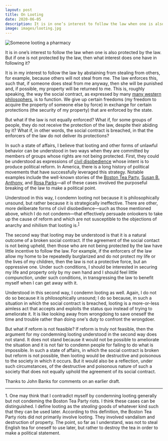 ```yaml
---
layout: post
title: On Looting
date: 2020-06-05
description: It is in one’s interest to follow the law when one is also protected by the law. But if one is not protected by the law, then what interest...
image: images/looting.jpg
---
```


<p>
  <div class="fixed-img-spreader sixty">
    <div class="fixed-img-setter">
      <img src="{{ assets|key:'images/looting.jpg' }}"
        class="fixed-img"
        alt="Someone looting a pharmacy">
    </div>
  </div>
</p>

It is in one’s interest to follow the law when one is also protected by the law. But if one is not protected by the law, then what interest does one have in following it?

It is in my interest to follow the law by abstaining from stealing from others, for example, because others will not steal from me. The law enforces this, such that, if someone does steal from me anyway, then she will be punished and, if possible, my property will be returned to me. This is, roughly speaking, the way the social contract, as expressed by many [many western philosophers](https://plato.stanford.edu/entries/contractarianism-contemporary/), is to function. We give up certain freedoms (my freedom to acquire the property of someone else by force) in exchange for certain protections (the security of my property) that are enforced by the state.

But what if the law is not equally enforced? What if, for some groups of people, they do not receive the protection of the law, despite their abiding by it? What if, in other words, the social contract is breached, in that the enforcers of the law do not deliver its protections?

In such a state of affairs, I believe that looting and other forms of unlawful behavior can be understood in two ways when they are committed by members of groups whose rights are not being protected. First, they could be understood as expressions of [civil disobedience](https://plato.stanford.edu/entries/civil-disobedience/) whose intent is to produce political reform. In America, there is a long history of political movements that have successfully leveraged this strategy. Notable examples include the well-known stories of the [Boston Tea Party](https://en.wikipedia.org/wiki/Boston_Tea_Party), [Susan B. Anthony](https://en.wikipedia.org/wiki/Susan_B._Anthony), and [Rosa Parks](https://en.wikipedia.org/wiki/Rosa_Parks)&mdash;all of these cases involved the purposeful breaking of the law to make a political point.

Understood in this way, I condemn looting not because it is philosophically unsound, but rather because it is strategically ineffective. There are other, more deliberate forms of civil disobedience&mdash;such as those mentioned above, which I do not condemn&mdash;that effectively persuade onlookers to take up the cause of reform and which are not susceptible to the objections of anarchy and nihilism that looting is.<sup><a href="#on-looting-1">1</a></sup>

The second way that looting may be understood is that it is a natural outcome of a broken social contract. If the agreement of the social contact is not being upheld, then those who are not being protected by the law have little incentive to follow the law. For example, if the enforcers of the law allow my home to be repeatedly burglarized and do not protect my life or the lives of my children, then the law is not a protective force, but an oppressive one. Under such conditions, I should be interested in securing my life and property only by my own hand and I should feel little compunction, under such conditions, in transgressing the law to benefit myself when I can get away with it.

Understood in this second way, I condemn looting as well. Again, I do not do so because it is philosophically unsound; I do so because, in such a situation in which the social contract is breached, looting is a more-or-less aimless act that accepts and exploits the status quo instead of trying to ameliorate it. It is like looking away from wrongdoing to save oneself the time and trouble rather than doing one's duty to confront the wrongdoer.

But what if reform is not feasible? If reform is truly not feasible, then the argument for my condemning looting understood in the second way does not stand. It does not stand because it would not be possible to ameliorate the situation and it is not fair to condemn people for failing to do what is impossible. In such a state of affairs, in which the social contract is broken but reform is not possible, then looting would be destructive and poisonous to the society in which it occurs. But it would also be a reflection, under such circumstances, of the destructive and poisonous nature of such a society that does not equally uphold the agreement of its social contract.

<p class="small">Thanks to John Banks for comments on an earlier draft.</p>

___

<p class="small" id="on-looting-1">1. One may think that I contradict myself by condemning looting generally but not condeming the Boston Tea Party riots. I think these cases can be distinguished. I define looting as the <em>stealing</em> goods of whatever kind such that they can be used later. According to this definition, the Boston Tea Party riots did not primarily involve looting. They involved vandalism and destruction of property. The point, so far as I understand, was not to steal English tea for oneself to use later, but rather to destroy the tea in order to make a political statement.</p>
